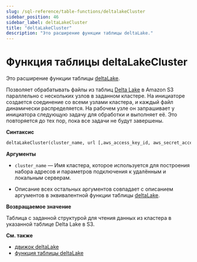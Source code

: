 ```yaml
---
slug: /sql-reference/table-functions/deltalakeCluster
sidebar_position: 46
sidebar_label: deltaLakeCluster
title: "deltaLakeCluster"
description: "Это расширение функции таблицы deltaLake."
---
```



# Функция таблицы deltaLakeCluster

Это расширение функции таблицы [deltaLake](sql-reference/table-functions/deltalake.md).

Позволяет обрабатывать файлы из таблиц [Delta Lake](https://github.com/delta-io/delta) в Amazon S3 параллельно с нескольких узлов в заданном кластере. На инициаторе создается соединение со всеми узлами кластера, и каждый файл динамически распределяется. На рабочем узле он запрашивает у инициатора следующую задачу для обработки и выполняет её. Это повторяется до тех пор, пока все задачи не будут завершены.

**Синтаксис**

``` sql
deltaLakeCluster(cluster_name, url [,aws_access_key_id, aws_secret_access_key] [,format] [,structure] [,compression])
```

**Аргументы**

- `cluster_name` — Имя кластера, которое используется для построения набора адресов и параметров подключения к удалённым и локальным серверам.

- Описание всех остальных аргументов совпадает с описанием аргументов в эквивалентной функции таблицы [deltaLake](sql-reference/table-functions/deltalake.md).

**Возвращаемое значение**

Таблица с заданной структурой для чтения данных из кластера в указанной таблице Delta Lake в S3.

**См. также**

- [движок deltaLake](engines/table-engines/integrations/deltalake.md)
- [функция таблицы deltaLake](sql-reference/table-functions/deltalake.md)
